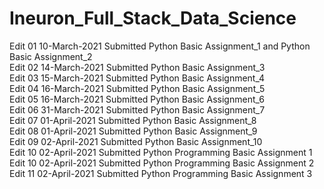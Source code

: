 # Ineuron_Full_Stack_Data_Science  
Edit 01 10-March-2021 Submitted Python Basic Assignment_1 and Python Basic Assignment_2  
Edit 02 14-March-2021 Submitted Python Basic Assignment_3  
Edit 03 15-March-2021 Submitted Python Basic Assignment_4  
Edit 04 16-March-2021 Submitted Python Basic Assignment_5  
Edit 05 16-March-2021 Submitted Python Basic Assignment_6  
Edit 06 31-March-2021 Submitted Python Basic Assignment_7  
Edit 07 01-April-2021 Submitted Python Basic Assignment_8  
Edit 08 01-April-2021 Submitted Python Basic Assignment_9  
Edit 09 02-April-2021 Submitted Python Basic Assignment_10  
Edit 10 02-April-2021 Submitted Python Programming Basic Assignment 1  
Edit 10 02-April-2021 Submitted Python Programming Basic Assignment 2    
Edit 11 02-April-2021 Submitted Python Programming Basic Assignment 3  
